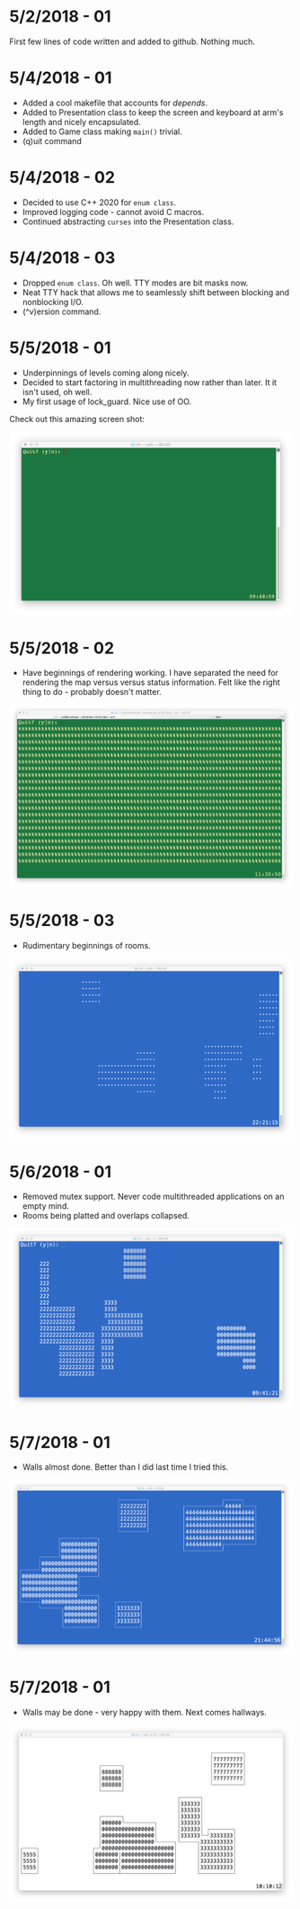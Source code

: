 # 5/2/2018 - 01

First few lines of code written and added to github. Nothing much.

# 5/4/2018 - 01

* Added a cool makefile that accounts for *depends*.
* Added to Presentation class to keep the screen and keyboard at arm's length and nicely encapsulated.
* Added to Game class making ```main()``` trivial.
* (q)uit command

# 5/4/2018 - 02

* Decided to use C++ 2020 for ```enum class```.
* Improved logging code - cannot avoid C macros.
* Continued abstracting ```curses``` into the Presentation class. 

# 5/4/2018 - 03

* Dropped ```enum class```. Oh well. TTY modes are bit masks now.
* Neat TTY hack that allows me to seamlessly shift between blocking and nonblocking I/O.
* (^v)ersion command.

# 5/5/2018 - 01

* Underpinnings of levels coming along nicely.
* Decided to start factoring in multithreading now rather than later. It it isn't used, oh well.
* My first usage of lock_guard. Nice use of OO.

Check out this amazing screen shot:

![awesome screenshot](./pnh_050518_01.png "Everything that can be rendered as of this moment.")

# 5/5/2018 - 02

* Have beginnings of rendering working. I have separated the need for rendering the map versus versus status information. Felt like the right thing to do - probably doesn't matter.

![another awesome screenshot](./pnh_050518_02.png "Everything that can be rendered as of this moment.")

# 5/5/2018 - 03

* Rudimentary beginnings of rooms.

![yet another awesome screenshot](./pnh_050518_03.png "Everything that can be rendered as of this moment.")

# 5/6/2018 - 01

* Removed mutex support. Never code multithreaded applications on an empty mind.
* Rooms being platted and overlaps collapsed.

![yet another awesome screenshot](./pnh_050618_01.png "Everything that can be rendered as of this moment.")

# 5/7/2018 - 01

* Walls almost done. Better than I did last time I tried this.

![yet another awesome screenshot](./pnh_050718_01.png "Everything that can be rendered as of this moment.")

# 5/7/2018 - 01

* Walls may be done - very happy with them. Next comes hallways.

![yet another awesome screenshot](./pnh_050818_01.png "Everything that can be rendered as of this moment.")


